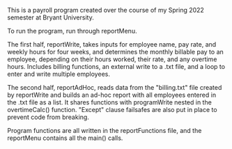 This is a payroll program created over the course of my Spring 2022 semester at Bryant University.

To run the program, run through reportMenu.

The first half, reportWrite, takes inputs for employee name, pay rate, and weekly hours for four weeks, and determines the monthly billable pay to an employee, depending on their hours worked, their rate, and any overtime hours. Includes billing functions, an external write to a .txt file, and a loop to enter and write multiple employees.

The second half, reportAdHoc, reads data from the "billing.txt" file created by reportWrite and builds an ad-hoc report with all employees entered in the .txt file as a list. It shares functions with programWrite nested in the overtimeCalc() function. "Except" clause failsafes are also put in place to prevent code from breaking. 

Program functions are all written in the reportFunctions file, and the reportMenu contains all the main() calls.
